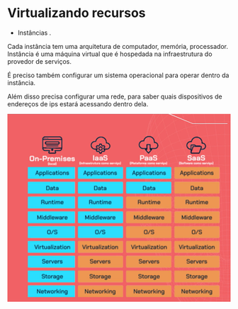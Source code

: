 # Virtualizando recursos

* Instâncias .

Cada instância tem uma arquitetura de computador, memória, processador.  Instância é uma máquina virtual que é hospedada na infraestrutura do provedor de serviços.

É preciso também configurar um sistema operacional  para operar dentro da instância.

Além disso precisa configurar uma rede, para saber quais dispositivos de endereços de ips estará acessando dentro dela.

<img src="./img/tela.png">